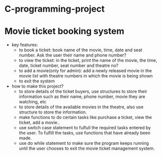 # C-programming-project
# Movie ticket booking system
* key features:
  - to book a ticket: book name of the movie, time, date and seat number. Ask the user their name and phone number?
  - to view the ticket: in the ticket, print the name of the movie, the time, date, ticket number, seat number and theatre no?
  - to add a movie(only for admin): add a newly released movie in the movie list with theatre numbers in which the movie is being shown
  - to exit the system
* how to make this project?
  - to store details of the ticket buyers, use structures to store their information such as their name, phone number, movie they are watching, etc
  - to store details of the available movies in the theatre, also use structure to store the information.
  - make functions to do certain tasks like purchase a ticket, view the ticket, add a movie..
  - use switch case statement to fulfull the required tasks entered by the user. To fulfill the tasks, use functions that have already been made.
  - use do while statement to make sure the program keeps running until the user chooses to exit the movie ticket management system.
